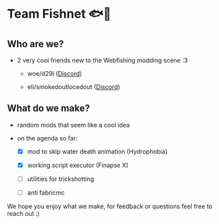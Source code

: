 
# Team Fishnet 🐟🥅


## Who are we?

* 2 very cool friends new to the Webfishing modding scene :3

	* woe/d29l ([Discord](https://discord.com/users/226427306632151042))

	* eli/smokedoutlocedout ([Discord](https://discord.com/users/794285756893626378))

  

## What do we make?

* random mods that seem like a cool idea

*	on the agenda so far:
	 * [x] mod to skip water death animation (Hydrophobia)
	 * [x] working script executor (Finapse X)
	 * [ ] utilities for trickshotting
  	 * [ ] anti fabricmc


We hope you enjoy what we make, for feedback or questions feel free to reach out :)
